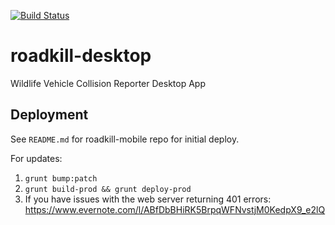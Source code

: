 [![Build Status](https://travis-ci.org/agrc/roadkill-desktop.svg?branch=master)](https://travis-ci.org/agrc/roadkill-desktop)
# roadkill-desktop
Wildlife Vehicle Collision Reporter Desktop App

## Deployment
See `README.md` for roadkill-mobile repo for initial deploy.

For updates:

1. `grunt bump:patch`
1. `grunt build-prod && grunt deploy-prod`
1. If you have issues with the web server returning 401 errors: https://www.evernote.com/l/ABfDbBHiRK5BrpqWFNvstjM0KedpX9_e2lQ
